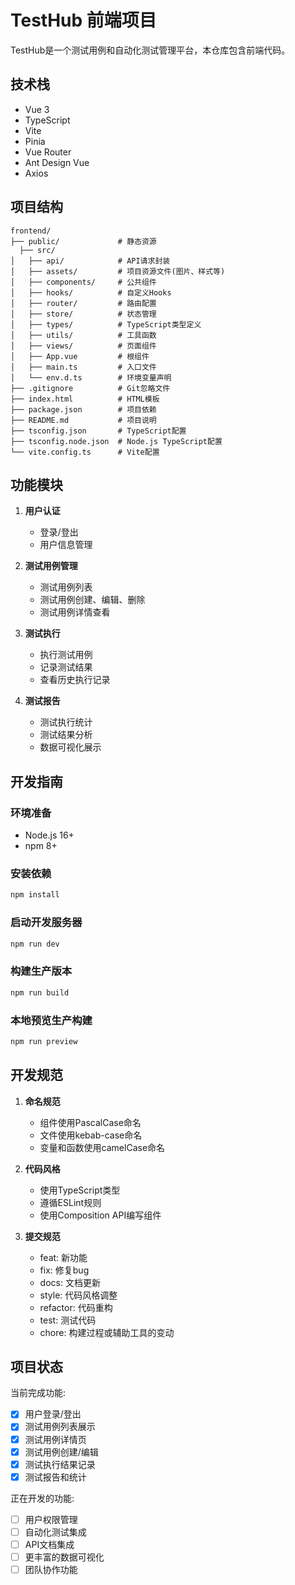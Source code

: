 # TestHub 前端项目

TestHub是一个测试用例和自动化测试管理平台，本仓库包含前端代码。

## 技术栈

- Vue 3
- TypeScript
- Vite
- Pinia
- Vue Router
- Ant Design Vue
- Axios

## 项目结构

```
frontend/
├── public/             # 静态资源
  ├── src/
│   ├── api/            # API请求封装
│   ├── assets/         # 项目资源文件(图片、样式等)
│   ├── components/     # 公共组件
│   ├── hooks/          # 自定义Hooks
│   ├── router/         # 路由配置
│   ├── store/          # 状态管理
│   ├── types/          # TypeScript类型定义
│   ├── utils/          # 工具函数
│   ├── views/          # 页面组件
│   ├── App.vue         # 根组件
│   ├── main.ts         # 入口文件
│   └── env.d.ts        # 环境变量声明
├── .gitignore          # Git忽略文件
├── index.html          # HTML模板
├── package.json        # 项目依赖
├── README.md           # 项目说明
├── tsconfig.json       # TypeScript配置
├── tsconfig.node.json  # Node.js TypeScript配置
└── vite.config.ts      # Vite配置
```

## 功能模块

1. **用户认证**
   - 登录/登出
   - 用户信息管理

2. **测试用例管理**
   - 测试用例列表
   - 测试用例创建、编辑、删除
   - 测试用例详情查看

3. **测试执行**
   - 执行测试用例
   - 记录测试结果
   - 查看历史执行记录

4. **测试报告**
   - 测试执行统计
   - 测试结果分析
   - 数据可视化展示

## 开发指南

### 环境准备

- Node.js 16+ 
- npm 8+

### 安装依赖

```bash
npm install
```

### 启动开发服务器

```bash
npm run dev
```

### 构建生产版本

```bash
npm run build
```

### 本地预览生产构建

```bash
npm run preview
```

## 开发规范

1. **命名规范**
   - 组件使用PascalCase命名
   - 文件使用kebab-case命名
   - 变量和函数使用camelCase命名

2. **代码风格**
   - 使用TypeScript类型
   - 遵循ESLint规则
   - 使用Composition API编写组件

3. **提交规范**
   - feat: 新功能
   - fix: 修复bug
   - docs: 文档更新
   - style: 代码风格调整
   - refactor: 代码重构
   - test: 测试代码
   - chore: 构建过程或辅助工具的变动

## 项目状态

当前完成功能:
- [x] 用户登录/登出
- [x] 测试用例列表展示
- [x] 测试用例详情页
- [x] 测试用例创建/编辑
- [x] 测试执行结果记录
- [x] 测试报告和统计

正在开发的功能:
- [ ] 用户权限管理
- [ ] 自动化测试集成
- [ ] API文档集成
- [ ] 更丰富的数据可视化
- [ ] 团队协作功能 